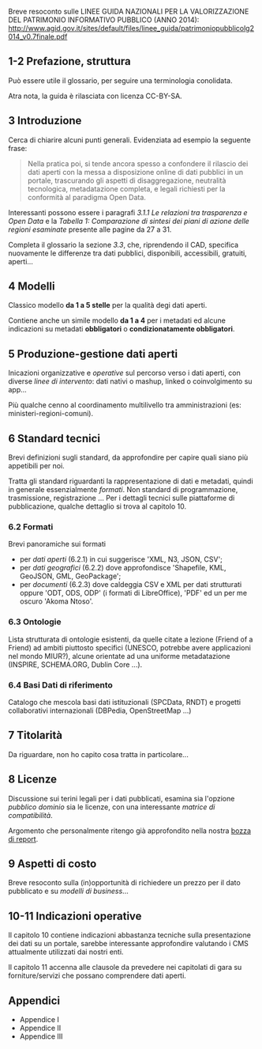 Breve resoconto sulle LINEE GUIDA NAZIONALI PER LA VALORIZZAZIONE DEL PATRIMONIO INFORMATIVO PUBBLICO (ANNO 2014): http://www.agid.gov.it/sites/default/files/linee_guida/patrimoniopubblicolg2014_v0.7finale.pdf

## 1-2 Prefazione, struttura

Può essere utile il glossario, per seguire una terminologia conolidata.

Atra nota, la guida è rilasciata con licenza CC-BY-SA.

## 3 Introduzione

Cerca di chiarire alcuni punti generali. Evidenziata ad esempio la seguente frase:

> Nella pratica poi, si tende ancora spesso a confondere il rilascio dei dati aperti con la messa a disposizione online di dati pubblici in un portale, trascurando gli aspetti di disaggregazione, neutralità tecnologica, metadatazione completa, e legali richiesti per la conformità al paradigma Open Data.

Interessanti possono essere i paragrafi *3.1.1 Le relazioni tra trasparenza e Open Data* e la *Tabella 1: Comparazione di sintesi dei piani di azione delle regioni esaminate* presente alle pagine da 27 a 31.

Completa il glossario la sezione *3.3*, che, riprendendo il CAD, specifica nuovamente le differenze tra dati pubblici, disponibili, accessibili, gratuiti, aperti...

## 4 Modelli

Classico modello **da 1 a 5 stelle** per la qualità degi dati aperti.

Contiene anche un simile modello **da 1 a 4** per i metadati ed alcune indicazioni su metadati **obbligatori** o **condizionatamente obbligatori**.

## 5 Produzione-gestione dati aperti

Inicazioni organizzative e *operative* sul percorso verso i dati aperti, con diverse *linee di intervento*: dati nativi o mashup, linked o coinvolgimento su app...

Più qualche cenno al coordinamento multilivello tra amministrazioni (es: ministeri-regioni-comuni).

## 6 Standard tecnici

Brevi definizioni sugli standard, da approfondire per capire quali siano più appetibili per noi.

Tratta gli standard riguardanti la rappresentazione di dati e metadati, quindi in generale essenzialmente *formati*. Non standard di programmazione, trasmissione, registrazione ... Per i dettagli tecnici sulle piattaforme di pubblicazione, qualche dettaglio si trova al capitolo 10.

### 6.2 Formati

Brevi panoramiche sui formati

- per *dati aperti* (6.2.1) in cui suggerisce 'XML, N3, JSON, CSV';
- per *dati geografici* (6.2.2) dove approfondisce 'Shapefile, KML, GeoJSON, GML, GeoPackage';
- per *documenti* (6.2.3) dove caldeggia CSV e XML per dati strutturati oppure 'ODT, ODS, ODP' (i formati di LibreOffice), 'PDF' ed un per me oscuro 'Akoma Ntoso'.

### 6.3 Ontologie

Lista strutturata di ontologie esistenti, da quelle citate a lezione (Friend of a Friend) ad ambiti piuttosto specifici (UNESCO, potrebbe avere applicazioni nel mondo MIUR?), alcune orientate ad una uniforme metadatazione (INSPIRE, SCHEMA.ORG, Dublin Core ...).

### 6.4 Basi Dati di riferimento

Catalogo che mescola basi dati istituzionali (SPCData, RNDT) e progetti collaborativi internazionali (DBPedia, OpenStreetMap ...)

## 7 Titolarità

Da riguardare, non ho capito cosa tratta in particolare...

## 8 Licenze

Discussione sui terini legali per i dati pubblicati, esamina sia l'opzione *pubblico dominio* sia le licenze, con una interessante *matrice di compatibilità*.

Argomento che personalmente ritengo già approfondito nella nostra [bozza di report](Report_I.md#licenze-per-dati-aperti).

## 9 Aspetti di costo

Breve resoconto sulla (in)opportunità di richiedere un prezzo per il dato pubblicato e su *modelli di business*...

## 10-11 Indicazioni operative

Il capitolo 10 contiene indicazioni abbastanza tecniche sulla presentazione dei dati su un portale, sarebbe interessante approfondire valutando i CMS attualmente utilizzati dai nostri enti.

Il capitolo 11 accenna alle clausole da prevedere nei capitolati di gara su forniture/servizi che possano comprendere dati aperti.

## Appendici
  - Appendice I
  - Appendice II
  - Appendice III
